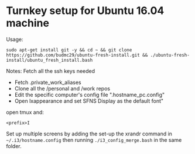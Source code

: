 # Turnkey setup for Ubuntu 16.04 machine

Usage:
```
sudo apt-get install git -y && cd ~ && git clone https://github.com/budmc29/ubuntu-fresh-install.git && ./ubuntu-fresh-install/ubuntu_fresh_install.bash
```

Notes:
Fetch all the ssh keys needed
- Fetch .private_work_aliases
- Clone all the /personal and /work repos
- Edit the specific computer's config file ".hostname_pc.config"
- Open lxappearance and set SFNS Display as the default font"

open tmux and:
```
<prefix>I
```

Set up multiple screens by adding the set-up the xrandr command in `~/.i3/hostname.config` then running `./i3_config_merge.bash` in the same folder.
